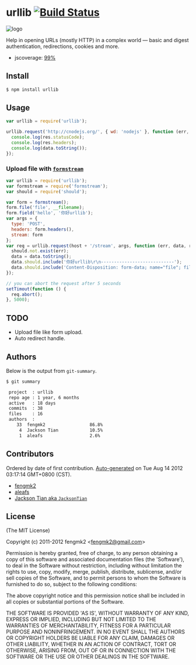 # urllib [![Build Status](https://secure.travis-ci.org/TBEDP/urllib.png?branch=master)](http://travis-ci.org/TBEDP/urllib)

![logo](https://raw.github.com/TBEDP/urllib/master/logo.png)

Help in opening URLs (mostly HTTP) in a complex world — basic and digest authentication, redirections, cookies and more.

* jscoverage: [99%](http://fengmk2.github.com/coverage/urllib.html)

## Install

```bash
$ npm install urllib
```

## Usage

```js
var urllib = require('urllib');

urllib.request('http://cnodejs.org/', { wd: 'nodejs' }, function (err, data, res) {
  console.log(res.statusCode);
  console.log(res.headers);
  console.log(data.toString());
});
```

### Upload file with [`formstream`](https://github.com/fengmk2/formstream)

```js
var urllib = require('urllib');
var formstream = require('formstream');
var should = require('should');

var form = formstream();
form.file('file', __filename);
form.field('hello', '你好urllib');
var args = {
  type: 'POST',
  headers: form.headers(),
  stream: form
};
var req = urllib.request(host + '/stream', args, function (err, data, res) {
  should.not.exist(err);
  data = data.toString();
  data.should.include('你好urllib\r\n----------------------------');
  data.should.include('Content-Disposition: form-data; name="file"; filename="urllib.test.js"');
});

// you can abort the request after 5 seconds
setTimout(function () {
  req.abort();
}, 5000);
```

## TODO

* Upload file like form upload.
* Auto redirect handle.

## Authors

Below is the output from `git-summary`.

```bash
$ git summary 

 project  : urllib
 repo age : 1 year, 6 months
 active   : 18 days
 commits  : 38
 files    : 16
 authors  : 
    33  fengmk2                 86.8%
     4  Jackson Tian            10.5%
     1  aleafs                  2.6%
```

## Contributors
Ordered by date of first contribution.
[Auto-generated](http://github.com/dtrejo/node-authors) on Tue Aug 14 2012 03:17:14 GMT+0800 (CST).

- [fengmk2](http://fengmk2.github.com)
- [aleafs](https://github.com/aleafs)
- [Jackson Tian aka `JacksonTian`](https://github.com/JacksonTian)

## License 

(The MIT License)

Copyright (c) 2011-2012 fengmk2 &lt;fengmk2@gmail.com&gt;

Permission is hereby granted, free of charge, to any person obtaining
a copy of this software and associated documentation files (the
'Software'), to deal in the Software without restriction, including
without limitation the rights to use, copy, modify, merge, publish,
distribute, sublicense, and/or sell copies of the Software, and to
permit persons to whom the Software is furnished to do so, subject to
the following conditions:

The above copyright notice and this permission notice shall be
included in all copies or substantial portions of the Software.

THE SOFTWARE IS PROVIDED 'AS IS', WITHOUT WARRANTY OF ANY KIND,
EXPRESS OR IMPLIED, INCLUDING BUT NOT LIMITED TO THE WARRANTIES OF
MERCHANTABILITY, FITNESS FOR A PARTICULAR PURPOSE AND NONINFRINGEMENT.
IN NO EVENT SHALL THE AUTHORS OR COPYRIGHT HOLDERS BE LIABLE FOR ANY
CLAIM, DAMAGES OR OTHER LIABILITY, WHETHER IN AN ACTION OF CONTRACT,
TORT OR OTHERWISE, ARISING FROM, OUT OF OR IN CONNECTION WITH THE
SOFTWARE OR THE USE OR OTHER DEALINGS IN THE SOFTWARE.
